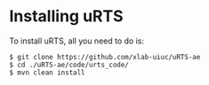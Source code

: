 # Installing uRTS

To install uRTS, all you need to do is:
```
$ git clone https://github.com/xlab-uiuc/uRTS-ae
$ cd ./uRTS-ae/code/urts_code/
$ mvn clean install
```
